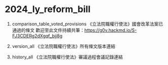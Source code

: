 # 2024_ly_reform_bill
1. comparison_table_voted_provisions 《立法院職權行使法》國會改革法案已通過的條文
   歡迎至此文件持續共筆：https://g0v.hackmd.io/S-FJ3CDERg2dXgqf_bjj8g

4. version_all 《立法院職權行使法》所有條文版本連結

5. history_all 《立法院職權行使法》審議過程會議記錄連結
